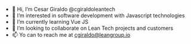 - 👋 Hi, I’m Cesar Giraldo @cgiraldoleantech
- 👀 I’m interested in software development with Javascript technologies
- 🌱 I’m currently learning Vue JS
- 💞️ I’m looking to collaborate on Lean Tech projects and customers
- 📫 Yo can to reach me at cgiraldo@leangroup.io

<!---
cgiraldoleantech/cgiraldoleantech is a ✨ special ✨ repository because its `README.md` (this file) appears on your GitHub profile.
You can click the Preview link to take a look at your changes.
--->
